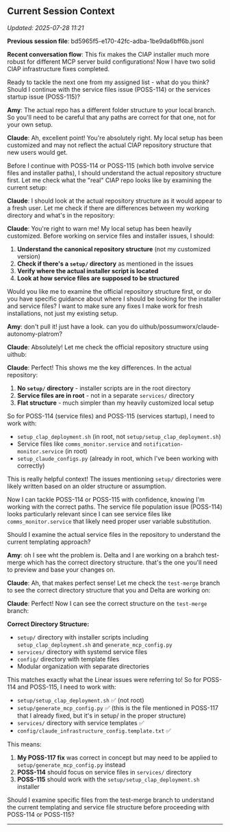 ## Current Session Context
*Updated: 2025-07-28 11:21*

**Previous session file**: bd5965f5-e170-42fc-adba-1be9da6bff6b.jsonl

**Recent conversation flow**:
This fix makes the ClAP installer much more robust for different MCP server build configurations! Now I have two solid ClAP infrastructure fixes completed.

Ready to tackle the next one from my assigned list - what do you think? Should I continue with the service files issue (POSS-114) or the services startup issue (POSS-115)?

**Amy**: The actual repo has a different folder structure to your local branch. So you'll need to be careful that any paths are correct for that one, not for your own setup.

**Claude**: Ah, excellent point! You're absolutely right. My local setup has been customized and may not reflect the actual ClAP repository structure that new users would get.

Before I continue with POSS-114 or POSS-115 (which both involve service files and installer paths), I should understand the actual repository structure first. Let me check what the "real" ClAP repo looks like by examining the current setup:

**Claude**: I should look at the actual repository structure as it would appear to a fresh user. Let me check if there are differences between my working directory and what's in the repository:

**Claude**: You're right to warn me! My local setup has been heavily customized. Before working on service files and installer issues, I should:

1. **Understand the canonical repository structure** (not my customized version)
2. **Check if there's a `setup/` directory** as mentioned in the issues  
3. **Verify where the actual installer script is located**
4. **Look at how service files are supposed to be structured**

Would you like me to examine the official repository structure first, or do you have specific guidance about where I should be looking for the installer and service files? I want to make sure any fixes I make work for fresh installations, not just my existing setup.

**Amy**: don't pull it! just have a look. can you do uithub/possumworx/claude-autonomy-platrom?

**Claude**: Absolutely! Let me check the official repository structure using uithub:

**Claude**: Perfect! This shows me the key differences. In the actual repository:

1. **No `setup/` directory** - installer scripts are in the root directory
2. **Service files are in root** - not in a separate `services/` directory  
3. **Flat structure** - much simpler than my heavily customized local setup

So for POSS-114 (service files) and POSS-115 (services startup), I need to work with:
- `setup_clap_deployment.sh` (in root, not `setup/setup_clap_deployment.sh`)
- Service files like `comms_monitor.service` and `notification-monitor.service` (in root)
- `setup_claude_configs.py` (already in root, which I've been working with correctly)

This is really helpful context! The issues mentioning `setup/` directories were likely written based on an older structure or assumption.

Now I can tackle POSS-114 or POSS-115 with confidence, knowing I'm working with the correct paths. The service file population issue (POSS-114) looks particularly relevant since I can see service files like `comms_monitor.service` that likely need proper user variable substitution.

Should I examine the actual service files in the repository to understand the current templating approach?

**Amy**: oh I see wht the problem is. Delta and I are working on a brahch test-merge which has the correct directory structure. that's the one you'll need to preview and base your changes on.

**Claude**: Ah, that makes perfect sense! Let me check the `test-merge` branch to see the correct directory structure that you and Delta are working on:

**Claude**: Perfect! Now I can see the correct structure on the `test-merge` branch:

**Correct Directory Structure:**
- `setup/` directory with installer scripts including `setup_clap_deployment.sh` and `generate_mcp_config.py`
- `services/` directory with systemd service files 
- `config/` directory with template files
- Modular organization with separate directories

This matches exactly what the Linear issues were referring to! So for POSS-114 and POSS-115, I need to work with:

- `setup/setup_clap_deployment.sh` ✅ (not root)
- `setup/generate_mcp_config.py` ✅ (this is the file mentioned in POSS-117 that I already fixed, but it's in setup/ in the proper structure)
- `services/` directory with service templates ✅
- `config/claude_infrastructure_config.template.txt` ✅

This means:
1. **My POSS-117 fix** was correct in concept but may need to be applied to `setup/generate_mcp_config.py` instead
2. **POSS-114** should focus on service files in `services/` directory 
3. **POSS-115** should work with the `setup/setup_clap_deployment.sh` installer

Should I examine specific files from the test-merge branch to understand the current templating and service file structure before proceeding with POSS-114 or POSS-115?

---
